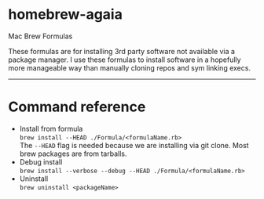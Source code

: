 # homebrew-agaia
Mac Brew Formulas

These formulas are for installing 3rd party software not available via a package manager. I use these formulas to install software in a hopefully more manageable way than manually cloning repos and sym linking execs.

-------


# Command reference
* Install from formula  
``brew install --HEAD ./Formula/<formulaName.rb>``  
The `--HEAD` flag is needed because we are installing via git clone. Most brew packages are from tarballs.  
* Debug install  
``brew install --verbose --debug --HEAD ./Formula/<formulaName.rb>``  
* Uninstall  
``brew uninstall <packageName>``  
